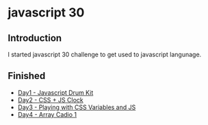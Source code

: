 # javascript 30

## Introduction
I started javascript 30 challenge to get used to javascript langunage.

## Finished 
 - [Day1 - Javascript Drum Kit](https://github.com/hkparkjs/javascript-30/tree/main/day1%20-%20javascript%20drum%20kit)
 - [Day2 - CSS + JS Clock](https://github.com/hkparkjs/javascript-30/tree/main/day2%20-%20CSS%20%2B%20JS%20Clock)
 - [Day3 - Playing with CSS Variables and JS](https://github.com/hkparkjs/javascript-30/tree/main/day3%20-%20CSS%20Variable)
 - [Day4 - Array Cadio 1](https://github.com/hkparkjs/javascript-30/tree/main/day4%20-%20Array%20Cadio%201)
